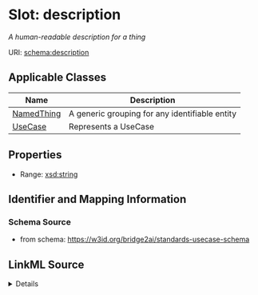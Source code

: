 # Slot: description
_A human-readable description for a thing_


URI: [schema:description](http://schema.org/description)



<!-- no inheritance hierarchy -->




## Applicable Classes

| Name | Description |
| --- | --- |
[NamedThing](NamedThing.md) | A generic grouping for any identifiable entity
[UseCase](UseCase.md) | Represents a UseCase






## Properties

* Range: [xsd:string](xsd:string)







## Identifier and Mapping Information







### Schema Source


* from schema: https://w3id.org/bridge2ai/standards-usecase-schema




## LinkML Source

<details>
```yaml
name: description
description: A human-readable description for a thing
from_schema: https://w3id.org/bridge2ai/standards-usecase-schema
rank: 1000
slot_uri: schema:description
alias: description
domain_of:
- NamedThing
range: string

```
</details>